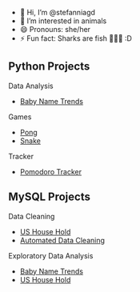 - 👋 Hi, I’m @stefanniagd
- 👀 I’m interested in animals
- 😄 Pronouns: she/her
- ⚡ Fun fact: Sharks are fish 🦈🐠🐡 :D

## Python Projects 

Data Analysis
- [Baby Name Trends](https://github.com/stefanniagd/Baby_Name_Trend_Analysis)

Games
- [Pong](https://github.com/stefanniagd/Ping-Pong-Game)
- [Snake](https://github.com/stefanniagd/Snake_game_Project)

Tracker
- [Pomodoro Tracker](https://github.com/stefanniagd/Pomodoro-Tracker)

## MySQL Projects


Data Cleaning
- [US House Hold](https://github.com/stefanniagd/MySQL-house_hold_cleaning/blob/main/1_us_house_hold_cleaning.sql)
- [Automated Data Cleaning](https://github.com/stefanniagd/MySQL-house_hold_cleaning/blob/main/Automated%20Data%20Cleaning.sql)

Exploratory Data Analysis
- [Baby Name Trends](https://github.com/stefanniagd/MySQL_Baby_Name_Trends/blob/main/Baby_Name_Trends.sql)
- [US House Hold](https://github.com/stefanniagd/MySQL-house_hold_cleaning/blob/main/2_us_house_hold_%20Exploratory%20Data%20Analysis.sql)
<!---
stefanniagd/stefanniagd is a ✨ special ✨ repository because its `README.md` (this file) appears on your GitHub profile.
You can click the Preview link to take a look at your changes.
--->
